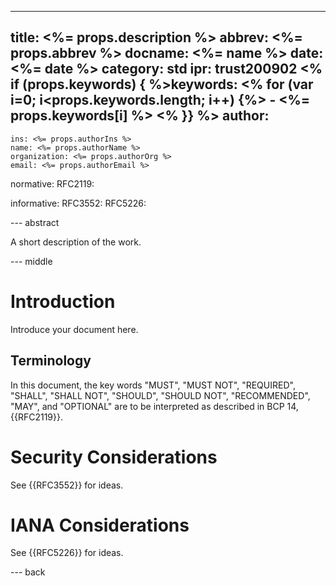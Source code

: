 ---
title: <%= props.description %>
abbrev: <%= props.abbrev %>
docname: <%= name %>
date: <%= date %>
category: std
ipr: trust200902
<% if (props.keywords) { %>keywords:
<% for (var i=0; i<props.keywords.length; i++) {%> - <%= props.keywords[i] %>
<% }} %>
author:
 -
    ins: <%= props.authorIns %>
    name: <%= props.authorName %>
    organization: <%= props.authorOrg %>
    email: <%= props.authorEmail %>

normative:
  RFC2119:

informative:
  RFC3552:
  RFC5226:

--- abstract

A short description of the work.

--- middle

# Introduction

Introduce your document here.

## Terminology

In this document, the key words "MUST", "MUST NOT", "REQUIRED",
"SHALL", "SHALL NOT", "SHOULD", "SHOULD NOT", "RECOMMENDED", "MAY",
and "OPTIONAL" are to be interpreted as described in BCP 14, {{RFC2119}}.

# Security Considerations

See {{RFC3552}} for ideas.

# IANA Considerations

See {{RFC5226}} for ideas.

--- back
